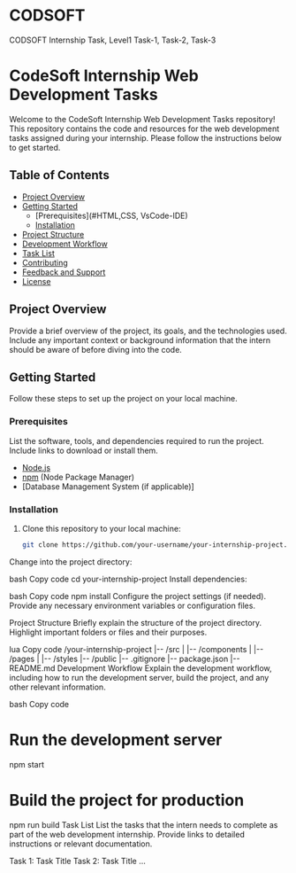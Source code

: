 # CODSOFT
CODSOFT Internship Task, Level1 Task-1, Task-2, Task-3
# CodeSoft Internship Web Development Tasks

Welcome to the CodeSoft Internship Web Development Tasks repository! This repository contains the code and resources for the web development tasks assigned during your internship. Please follow the instructions below to get started.

## Table of Contents

- [Project Overview](#Webdevelopement)
- [Getting Started](#WebdevelopementTAsk)
  - [Prerequisites](#HTML,CSS, VsCode-IDE)
  - [Installation](#installation)
- [Project Structure](#project-structure)
- [Development Workflow](#development-workflow)
- [Task List](#task-list)
- [Contributing](#contributing)
- [Feedback and Support](#feedback-and-support)
- [License](#license)

## Project Overview

Provide a brief overview of the project, its goals, and the technologies used. Include any important context or background information that the intern should be aware of before diving into the code.

## Getting Started

Follow these steps to set up the project on your local machine.

### Prerequisites

List the software, tools, and dependencies required to run the project. Include links to download or install them.

- [Node.js](https://nodejs.org/)
- [npm](https://www.npmjs.com/) (Node Package Manager)
- [Database Management System (if applicable)]

### Installation

1. Clone this repository to your local machine:

   ```bash
   git clone https://github.com/your-username/your-internship-project.git
Change into the project directory:

bash
Copy code
cd your-internship-project
Install dependencies:

bash
Copy code
npm install
Configure the project settings (if needed). Provide any necessary environment variables or configuration files.

Project Structure
Briefly explain the structure of the project directory. Highlight important folders or files and their purposes.

lua
Copy code
/your-internship-project
|-- /src
|   |-- /components
|   |-- /pages
|   |-- /styles
|-- /public
|-- .gitignore
|-- package.json
|-- README.md
Development Workflow
Explain the development workflow, including how to run the development server, build the project, and any other relevant information.

bash
Copy code
# Run the development server
npm start

# Build the project for production
npm run build
Task List
List the tasks that the intern needs to complete as part of the web development internship. Provide links to detailed instructions or relevant documentation.

Task 1: Task Title
Task 2: Task Title
...

